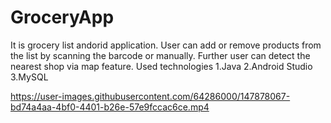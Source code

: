 # GroceryApp
It is grocery list andorid application. User can add  or remove products from the list by scanning the barcode or manually.
Further user can detect the nearest shop via map feature.
Used technologies 
1.Java 
2.Android Studio
3.MySQL

https://user-images.githubusercontent.com/64286000/147878067-bd74a4aa-4bf0-4401-b26e-57e9fccac6ce.mp4

